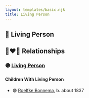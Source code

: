 ```yaml
---
layout: templates/basic.njk
title: Living Person
---
```

## 🔵 Living Person

## 👩‍❤️‍👨 Relationships

### 🟣 [Living Person](/people/8/85927182)

#### Children With Living Person
* 🟣 [Roelfke Bonnema](/people/6/6778152), b. about 1837